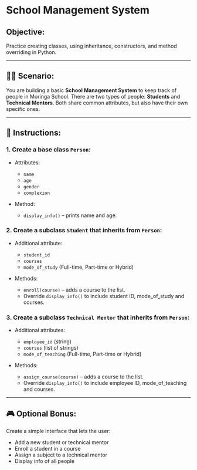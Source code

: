 # School Management System

## **Objective:**

Practice creating classes, using inheritance, constructors, and method overriding in Python.

---

## 👨‍🏫 **Scenario:**

You are building a basic **School Management System** to keep track of people in Moringa School. There are two types of people: **Students** and **Technical Mentors**. Both share common attributes, but also have their own specific ones.

---

## 📝 **Instructions:**

### **1. Create a base class `Person`:**

* Attributes:

  * `name`
  * `age`
  * `gender`
  * `complexion`
* Method:

  * `display_info()` – prints name and age.

### **2. Create a subclass `Student` that inherits from `Person`:**

* Additional attribute:

  * `student_id`
  * `courses`
  * `mode_of_study` (Full-time, Part-time or Hybrid)
* Methods:

  * `enroll(course)` – adds a course to the list.
  * Override `display_info()` to include student ID, mode_of_study and courses.

### **3. Create a subclass `Technical Mentor` that inherits from `Person`:**

* Additional attributes:

  * `employee_id` (string)
  * `courses` (list of strings)
  * `mode_of_teaching` (Full-time, Part-time or Hybrid)
* Methods:

  * `assign_course(course)` – adds a course to the list.
  * Override `display_info()` to include employee ID, mode_of_teaching and courses.

---

## 🎮 **Optional Bonus:**

Create a simple interface that lets the user:

* Add a new student or technical mentor
* Enroll a student in a course
* Assign a subject to a technical mentor
* Display info of all people
